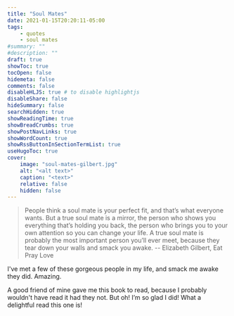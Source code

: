 ```yaml
---
title: "Soul Mates"
date: 2021-01-15T20:20:11-05:00
tags:
    - quotes
    - soul mates
#summary: ""
#description: ""
draft: true
showToc: true
tocOpen: false
hidemeta: false
comments: false
disableHLJS: true # to disable highlightjs
disableShare: false
hideSummary: false
searchHidden: true
showReadingTime: true
showBreadCrumbs: true
showPostNavLinks: true
showWordCount: true
showRssButtonInSectionTermList: true
useHugoToc: true
cover:
    image: "soul-mates-gilbert.jpg"
    alt: "<alt text>"
    caption: "<text>"
    relative: false
    hidden: false
---
```


> People think a soul mate is your perfect fit, and that’s what everyone wants. But a true soul mate is a mirror, the person who shows you everything that’s holding you back, the person who brings you to your own attention so you can change your life. A true soul mate is probably the most important person you’ll ever meet, because they tear down your walls and smack you awake.
> -- Elizabeth Gilbert, Eat Pray Love

I've met a few of these gorgeous people in my life, and smack me awake they did. Amazing.

A good friend of mine gave me this book to read, because I probably wouldn't have read it had they not. But oh! I’m so glad I did! What a delightful read this one is!
